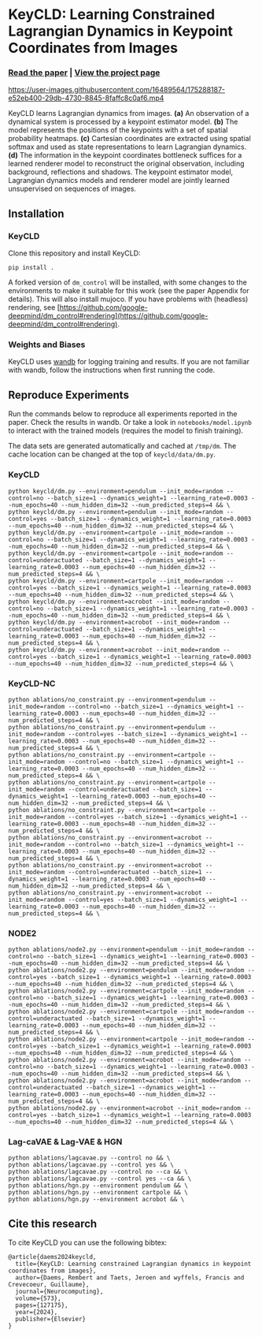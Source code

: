# KeyCLD: Learning Constrained Lagrangian Dynamics in Keypoint Coordinates from Images

### [Read the paper](https://arxiv.org/abs/2206.11030) | [View the project page](https://rdaems.github.io/keycld/)

https://user-images.githubusercontent.com/16489564/175288187-e52eb400-29db-4730-8845-8faffc8c0af6.mp4

KeyCLD learns Lagrangian dynamics from images. **(a)** An observation of a dynamical system is processed by a keypoint estimator model. **(b)** The model represents the positions of the keypoints with a set of spatial probability heatmaps. **(c)** Cartesian coordinates are extracted using spatial softmax and used as state representations to learn Lagrangian dynamics. **(d)** The information in the keypoint coordinates bottleneck suffices for a learned renderer model to reconstruct the original observation, including background, reflections and shadows. The keypoint estimator model, Lagrangian dynamics models and renderer model are jointly learned unsupervised on sequences of images.

## Installation

### KeyCLD

Clone this repository and install KeyCLD:
```
pip install .
```

A forked version of `dm_control` will be installed, with some changes to the environments to make it suitable for this work (see the paper Appendix for details).
This will also install mujoco.
If you have problems with (headless) rendering, see [https://github.com/google-deepmind/dm_control#rendering](https://github.com/google-deepmind/dm_control#rendering).

### Weights and Biases

KeyCLD uses [wandb](https://wandb.ai) for logging training and results.
If you are not familiar with wandb, follow the instructions when first running the code.

## Reproduce Experiments

Run the commands below to reproduce all experiments reported in the paper.
Check the results in wandb.
Or take a look in `notebooks/model.ipynb` to interact with the trained models (requires the model to finish training).

The data sets are generated automatically and cached at `/tmp/dm`.
The cache location can be changed at the top of `keycld/data/dm.py`.

### KeyCLD
```
python keycld/dm.py --environment=pendulum --init_mode=random --control=no --batch_size=1 --dynamics_weight=1 --learning_rate=0.0003 --num_epochs=40 --num_hidden_dim=32 --num_predicted_steps=4 && \
python keycld/dm.py --environment=pendulum --init_mode=random --control=yes --batch_size=1 --dynamics_weight=1 --learning_rate=0.0003 --num_epochs=40 --num_hidden_dim=32 --num_predicted_steps=4 && \
python keycld/dm.py --environment=cartpole --init_mode=random --control=no --batch_size=1 --dynamics_weight=1 --learning_rate=0.0003 --num_epochs=40 --num_hidden_dim=32 --num_predicted_steps=4 && \
python keycld/dm.py --environment=cartpole --init_mode=random --control=underactuated --batch_size=1 --dynamics_weight=1 --learning_rate=0.0003 --num_epochs=40 --num_hidden_dim=32 --num_predicted_steps=4 && \
python keycld/dm.py --environment=cartpole --init_mode=random --control=yes --batch_size=1 --dynamics_weight=1 --learning_rate=0.0003 --num_epochs=40 --num_hidden_dim=32 --num_predicted_steps=4 && \
python keycld/dm.py --environment=acrobot --init_mode=random --control=no --batch_size=1 --dynamics_weight=1 --learning_rate=0.0003 --num_epochs=40 --num_hidden_dim=32 --num_predicted_steps=4 && \
python keycld/dm.py --environment=acrobot --init_mode=random --control=underactuated --batch_size=1 --dynamics_weight=1 --learning_rate=0.0003 --num_epochs=40 --num_hidden_dim=32 --num_predicted_steps=4 && \
python keycld/dm.py --environment=acrobot --init_mode=random --control=yes --batch_size=1 --dynamics_weight=1 --learning_rate=0.0003 --num_epochs=40 --num_hidden_dim=32 --num_predicted_steps=4 && \
```

### KeyCLD-NC
```
python ablations/no_constraint.py --environment=pendulum --init_mode=random --control=no --batch_size=1 --dynamics_weight=1 --learning_rate=0.0003 --num_epochs=40 --num_hidden_dim=32 --num_predicted_steps=4 && \
python ablations/no_constraint.py --environment=pendulum --init_mode=random --control=yes --batch_size=1 --dynamics_weight=1 --learning_rate=0.0003 --num_epochs=40 --num_hidden_dim=32 --num_predicted_steps=4 && \
python ablations/no_constraint.py --environment=cartpole --init_mode=random --control=no --batch_size=1 --dynamics_weight=1 --learning_rate=0.0003 --num_epochs=40 --num_hidden_dim=32 --num_predicted_steps=4 && \
python ablations/no_constraint.py --environment=cartpole --init_mode=random --control=underactuated --batch_size=1 --dynamics_weight=1 --learning_rate=0.0003 --num_epochs=40 --num_hidden_dim=32 --num_predicted_steps=4 && \
python ablations/no_constraint.py --environment=cartpole --init_mode=random --control=yes --batch_size=1 --dynamics_weight=1 --learning_rate=0.0003 --num_epochs=40 --num_hidden_dim=32 --num_predicted_steps=4 && \
python ablations/no_constraint.py --environment=acrobot --init_mode=random --control=no --batch_size=1 --dynamics_weight=1 --learning_rate=0.0003 --num_epochs=40 --num_hidden_dim=32 --num_predicted_steps=4 && \
python ablations/no_constraint.py --environment=acrobot --init_mode=random --control=underactuated --batch_size=1 --dynamics_weight=1 --learning_rate=0.0003 --num_epochs=40 --num_hidden_dim=32 --num_predicted_steps=4 && \
python ablations/no_constraint.py --environment=acrobot --init_mode=random --control=yes --batch_size=1 --dynamics_weight=1 --learning_rate=0.0003 --num_epochs=40 --num_hidden_dim=32 --num_predicted_steps=4 && \
```

### NODE2
```
python ablations/node2.py --environment=pendulum --init_mode=random --control=no --batch_size=1 --dynamics_weight=1 --learning_rate=0.0003 --num_epochs=40 --num_hidden_dim=32 --num_predicted_steps=4 && \
python ablations/node2.py --environment=pendulum --init_mode=random --control=yes --batch_size=1 --dynamics_weight=1 --learning_rate=0.0003 --num_epochs=40 --num_hidden_dim=32 --num_predicted_steps=4 && \
python ablations/node2.py --environment=cartpole --init_mode=random --control=no --batch_size=1 --dynamics_weight=1 --learning_rate=0.0003 --num_epochs=40 --num_hidden_dim=32 --num_predicted_steps=4 && \
python ablations/node2.py --environment=cartpole --init_mode=random --control=underactuated --batch_size=1 --dynamics_weight=1 --learning_rate=0.0003 --num_epochs=40 --num_hidden_dim=32 --num_predicted_steps=4 && \
python ablations/node2.py --environment=cartpole --init_mode=random --control=yes --batch_size=1 --dynamics_weight=1 --learning_rate=0.0003 --num_epochs=40 --num_hidden_dim=32 --num_predicted_steps=4 && \
python ablations/node2.py --environment=acrobot --init_mode=random --control=no --batch_size=1 --dynamics_weight=1 --learning_rate=0.0003 --num_epochs=40 --num_hidden_dim=32 --num_predicted_steps=4 && \
python ablations/node2.py --environment=acrobot --init_mode=random --control=underactuated --batch_size=1 --dynamics_weight=1 --learning_rate=0.0003 --num_epochs=40 --num_hidden_dim=32 --num_predicted_steps=4 && \
python ablations/node2.py --environment=acrobot --init_mode=random --control=yes --batch_size=1 --dynamics_weight=1 --learning_rate=0.0003 --num_epochs=40 --num_hidden_dim=32 --num_predicted_steps=4 && \
```

### Lag-caVAE & Lag-VAE & HGN
```
python ablations/lagcavae.py --control no && \
python ablations/lagcavae.py --control yes && \
python ablations/lagcavae.py --control no --ca && \
python ablations/lagcavae.py --control yes --ca && \
python ablations/hgn.py --environment pendulum && \
python ablations/hgn.py --environment cartpole && \
python ablations/hgn.py --environment acrobot && \
```

## Cite this research

To cite KeyCLD you can use the following bibtex:

```
@article{daems2024keycld,
  title={KeyCLD: Learning constrained Lagrangian dynamics in keypoint coordinates from images},
  author={Daems, Rembert and Taets, Jeroen and wyffels, Francis and Crevecoeur, Guillaume},
  journal={Neurocomputing},
  volume={573},
  pages={127175},
  year={2024},
  publisher={Elsevier}
}
```
